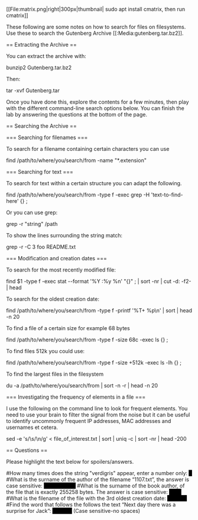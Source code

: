 [[File:matrix.png|right|300px|thumbnail| sudo apt install cmatrix, then run cmatrix]]

These following are some notes on how to search for files on filesystems. Use these to search the Gutenberg Archive [[:Media:gutenberg.tar.bz2]].

== Extracting the Archive == 

You can extract the archive with:

 bunzip2 Gutenberg.tar.bz2

Then:

 tar -xvf Gutenberg.tar

Once you have done this, explore the contents for a few minutes, then play with the different command-line search options below. You can finish the lab by answering the questions at the bottom of the page.

== Searching the Archive ==

=== Searching for filenames ===

To search for a filename containing certain characters you can use

 find /path/to/where/you/search/from -name "*.extension"

=== Searching for text ===

To search for text within a certain structure you can adapt the following. 

 find /path/to/where/you/search/from -type f -exec grep -H 'text-to-find-here' {} \;

Or you can use grep:

 grep -r "string" /path

To show the lines surrounding the string match:

 grep -r -C 3 foo README.txt

=== Modification and creation dates ===

To search for the most recently modified file:

 find $1 -type f -exec stat --format '%Y :%y %n' "{}" \; | sort -nr | cut -d: -f2- | head

To search for the oldest creation date:

 find /path/to/where/you/search/from -type f -printf '%T+ %p\n' | sort | head -n 20

To find a file of a certain size for example 68 bytes

 find /path/to/where/you/search/from -type f -size 68c -exec ls {} \;

To find files 512k you could use:

 find /path/to/where/you/search/from -type f -size +512k -exec ls -lh {} \;

To find the largest files in the filesystem

 du -a /path/to/where/you/search/from | sort -n -r | head -n 20

=== Investigating the frequency of elements in a file ===

I use the following on the command line to look for frequent elements. You need to use your brain to filter the signal from the noise but it can be useful to identify uncommonly frequent IP addresses, MAC addresses and usernames et cetera.

 sed -e 's/\s/\n/g' < file_of_interest.txt | sort | uniq -c | sort -nr | head  -200

== Questions ==

Please highlight the text below for spoilers/answers. 

#How many times does the string "verdigris" appear, enter a number only: <span style="color: black; background: black;">9</span>
#What is the surname of the author of the filename “1107.txt”, the answer is case sensitive: <span style="color: black; background: black;">Shakespeare</span>
#What is the surname of the book author, of the file that is exactly 255258 bytes. The answer is case sensitive: <span style="color: black; background: black;">Lobo</span>
#What is the filename of the file with the 3rd oldest creation date: <span style="color: black; background: black;">1498.txt</span>
#Find the word that follows the follows the text “Next day there was a surprise for Jack”: <span style="color: black; background: black;">Halliday</span> (Case sensitive-no spaces)

